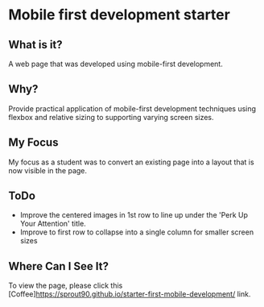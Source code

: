 # Mobile first development starter

## What is it?
A web page that was developed using mobile-first development.

## Why?
Provide practical application of mobile-first development techniques using flexbox and relative sizing to supporting varying screen sizes.

## My Focus
My focus as a student was to convert an existing page into a layout that is now visible in the page.

## ToDo
* Improve the centered images in 1st row to line up under the 'Perk Up Your Attention' title.
* Improve to first row to collapse into a single column for smaller screen sizes

## Where Can I See It?
To view the page, please click this [Coffee]https://sprout90.github.io/starter-first-mobile-development/ link.